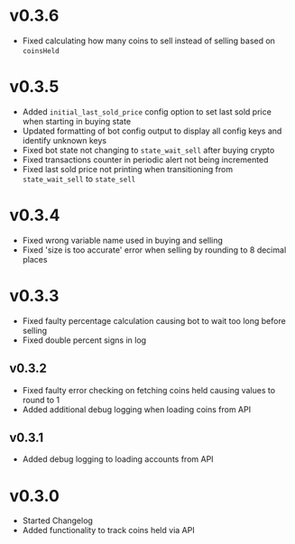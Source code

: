# v0.3.6
* Fixed calculating how many coins to sell instead of selling based on `coinsHeld`

# v0.3.5
* Added `initial_last_sold_price` config option to set last sold price when starting in buying state
* Updated formatting of bot config output to display all config keys and identify unknown keys
* Fixed bot state not changing to `state_wait_sell` after buying crypto
* Fixed transactions counter in periodic alert not being incremented
* Fixed last sold price not printing when transitioning from `state_wait_sell` to `state_sell`

# v0.3.4
* Fixed wrong variable name used in buying and selling
* Fixed 'size is too accurate' error when selling by rounding to 8 decimal places

# v0.3.3
* Fixed faulty percentage calculation causing bot to wait too long before selling
* Fixed double percent signs in log

## v0.3.2
* Fixed faulty error checking on fetching coins held causing values to round to 1
* Added additional debug logging when loading coins from API

## v0.3.1
* Added debug logging to loading accounts from API

# v0.3.0
* Started Changelog
* Added functionality to track coins held via API
